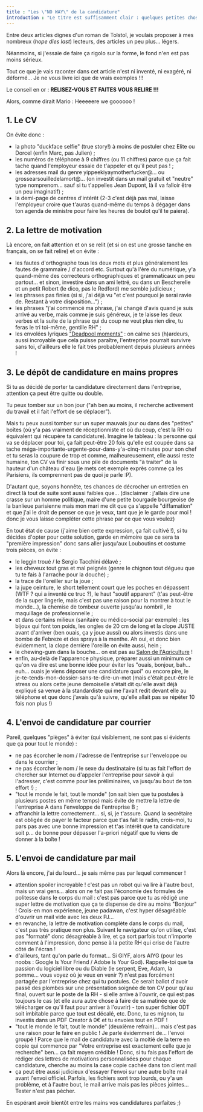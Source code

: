 ```yaml
---
title : "Les \"NO WAY\" de la candidature"
introduction : "Le titre est suffisamment clair : quelques petites choses à éviter quand on postule !"
---
```


Entre deux articles dignes d'un roman de Tolstoï, je voulais proposer à mes nombreux (<i lang="en">hope dies last</i>) lecteurs, des articles un peu plus... légers.

Néanmoins, si j'essaie de faire ça rigolo sur la forme, le fond n'en est pas moins sérieux.

Tout ce que je vais raconter dans cet article n'est ni inventé, ni exagéré, ni déformé... Je ne vous livre ici que de vrais exemples !!!

Le conseil en or : **RELISEZ-VOUS ET FAITES VOUS RELIRE !!!**

Alors, comme dirait Mario : Heeeeere we goooooo !

## 1. Le CV

On évite donc :

- la photo "duckface selfie" (true story!) à moins de postuler chez Elite ou Dorcel (enfin Marc, pas Julien) ;
- les numéros de téléphone à 9 chiffres (ou 11 chiffres) parce que ça fait tache quand l'employeur essaie de t'appeler et qu'il peut pas ! ;
- les adresses mail du genre yippeekiyaymotherfucker@... ou grossearsouilledelamort@... (on investit dans un mail gratuit et "neutre" type nomprenom... sauf si tu t'appelles Jean Dupont, là il va falloir être un peu imaginatif) ;
- la demi-page de centres d'intérêt (2-3 c'est déjà pas mal, laisse l'employeur croire que t'auras quand-même du temps à dégager dans ton agenda de ministre pour faire les heures de boulot qu'il te paiera).


## 2. La lettre de motivation

Là encore, on fait attention et on se relit (et si on est une grosse tanche en français, on se fait relire) et on évite :

- les fautes d'orthographe tous les deux mots et plus généralement les fautes de grammaire / d'accord etc. Surtout qu'à l'ère du numérique, y'a quand-même des correcteurs orthographiques et grammaticaux un peu partout... et sinon, investire dans un ami lettré, ou dans un Bescherelle et un petit Robert (le dico, pas le Redford) me semble judicieux ;
- les phrases pas finies (si si, j'ai déjà vu "et c'est pourquoi je serai ravie de. Restant à votre disposition…") ;
- les phrases "j'ai commencé ma phrase, j'ai changé d'avis quand je suis arrivé au verbe, mais comme je suis généreux, je te laisse les deux verbes et la suite de la phrase qui du coup ne veut plus rien dire, tu feras le tri toi-même, gentille RH" ;
- les envolées lyriques ["Deadpool moments"](https://youtu.be/0Mr8VoqJICY) : on calme ses (h)ardeurs, aussi incroyable que cela puisse paraître, l'entreprise pourrait survivre sans toi, d'ailleurs elle le fait très probablement depuis plusieurs années !

## 3. Le dépôt de candidature en mains propres

Si tu as décidé de porter ta candidature directement dans l'entreprise, attention ça peut être quitte ou double.

Tu peux tomber sur un bon jour ("ah ben au moins, il recherche activement du travail et il fait l'effort de se déplacer").

Mais tu peux aussi tomber sur un super mauvais jour ou dans des "petites" boîtes (où y'a pas vraiment de réceptionniste et où du coup, c'est la RH ou équivalent qui récupère ta candidature). Imagine le tableau : la personne qui va se déplacer pour toi, ça fait peut-être 20 fois qu'elle est coupée dans sa tache méga-importante-urgente-pour-dans-y'a-cinq-minutes pour son chef et tu seras la coupure de trop et comme, malheureusement, elle aussi reste humaine, ton CV va finir sous une pile de documents "à traiter" de la hauteur d'un château d'eau (je mets cet exemple exprès comme ça les Parisiens, ils comprennent pas de quoi je parle :P).

D'autant que, soyons honnête, tes chances de décrocher un entretien en direct là tout de suite sont aussi faibles que... (disclaimer : j'allais dire une crasse sur un homme politique, maire d'une petite bourgade bourgeoise de la banlieue parisienne mais mon mari me dit que ça s'appelle "diffamation" et que j'ai le droit de penser ce que je veux, tant que je le garde pour moi ! donc je vous laisse compléter cette phrase par ce que vous voulez)

En tout état de cause (j'aime bien cette expression, ça fait cultivé !), si tu décides d'opter pour cette solution, garde en mémoire que ce sera ta "première impression" donc sans aller jusqu'aux Louboutins et costume trois pièces, on évite :

- le leggin troué / le Sergio Tacchini délavé ;
- les cheveux tout gras et mal peignés (genre le chignon tout dégueu que tu te fais à l'arrache pour la douche) ;
- la trace de l'oreiller sur la joue ;
- la jupe ceinture, le short tellement court que les poches en dépassent (WTF ? qui a inventé ce truc ?), le haut "soutif apparent" (t'as peut-être de la super lingerie, mais c'est pas une raison pour la montrer à tout le monde...), la chemise de tombeur ouverte jusqu'au nombril , le maquillage de professionnelle ;
- et dans certains milieux (sanitaire ou médico-social par exemple) : les bijoux qui font ton poids, les ongles de 20 cm de long et la clope JUSTE avant d'arriver (ben ouais, ça y joue aussi) ou alors investis dans une bombe de Febreze et des sprays à la menthe. Ah oui, et donc bien évidemment, la clope derrière l'oreille on évite aussi, hein ;
-  le chewing-gum dans la bouche... on est pas au [Salon de l'Agriculture](https://youtu.be/X-JuK9tP2ic) !
- enfin, au-delà de l'apparence physique, préparer aussi un minimum ce qu'on va dire est une bonne idée pour éviter les "ouais, bonjour, bah... euh... ouais je viens déposer une candidature quoi" ou encore pire, le je-te-tends-mon-dossier-sans-te-dire-un-mot (mais c'était peut-être le stress ou alors cette jeune demoiselle s'était dit qu'elle avait déjà expliqué sa venue à la standardiste qui me l'avait redit devant elle au téléphone et que donc j'avais qu'à suivre, qu'elle allait pas se répéter 10 fois non plus !)

## 4. L'envoi de candidature par courrier

Pareil, quelques "pièges" à éviter (qui visiblement, ne sont pas si évidents que ça pour tout le monde) :

- ne pas écorcher le nom / l'adresse de l'entreprise sur l'enveloppe ou dans le courrier ;
- ne pas écorcher le nom / le sexe du destinataire (si tu as fait l'effort de chercher sur Internet ou d'appeler l'entreprise pour savoir à qui l'adresser, c'est comme pour les préliminaires, va jusqu'au bout de ton effort !) ;
- "tout le monde le fait, tout le monde" (on sait bien que tu postules à plusieurs postes en même temps) mais évite de mettre la lettre de l'entreprise A dans l'enveloppe de l'entreprise B ;
- affranchir la lettre correctement... si, si, je t'assure. Quand la secrétaire est obligée de payer le facteur parce que t'as fait le radin, crois-moi, tu pars pas avec une bonne impression et t'as intérêt que ta candidature soit p... de bonne pour dépasser l'a-priori négatif que tu viens de donner à la boîte !


## 5. L'envoi de candidature par mail

Alors là encore, j'ai du lourd... je sais même pas par lequel commencer !

- attention spoiler incroyable ! c'est pas un robot qui va lire à l'autre bout, mais un vrai gens... alors on ne fait pas l'économie des formules de politesse dans le corps du mail : c'est pas parce que tu as rédigé une super lettre de motivation que ça te dispense de dire au moins "Bonjour" ! Crois-en mon expérience, jeune padawan, c'est hyper désagréable d'ouvrir un mail vide avec les deux PJ...
- en revanche, la lettre de motivation complète dans le corps du mail, c'est pas très pratique non plus. Suivant le navigateur qu'on utilise, c'est pas "formaté" donc désagréable à lire, et ça sort parfois tout n'importe comment à l'impression, donc pense à la petite RH qui crise de l'autre côté de l'écran !
- d'ailleurs, tant qu'on parle du format... Si GIYF, alors AIYG (pour les noobs : Google Is Your Friend / Adobe Is Your God). Rappelle-toi que ta passion du logiciel libre ou du Diable (le serpent, Eve, Adam, la pomme... vous voyez où je veux en venir ?) n'est pas forcément partagée par l'entreprise chez qui tu postules. Ce serait ballot d'avoir passé des plombes sur une présentation soignée de ton CV pour qu'au final, ouvert sur le poste de la RH - si elle arrive à l'ouvrir, ce qui est pas toujours le cas (et elle aura autre chose à faire de sa matinée que de télécharger ce qu'il faut pour arriver à l'ouvrir) - ton super fichier ODT soit imbitable parce que tout est décalé, etc. Donc, tu es mignon, tu investis dans un PDF Creator à 0€ et tu envoies tout en PDF !
- "tout le monde le fait, tout le monde" (deuxième refrain)... mais c'est pas une raison pour le faire en public ! Je parle évidemment de... l'envoi groupé ! Parce que le mail de candidature avec la moitié de la terre en copie qui commence par "Votre entreprise est exactement celle que je recherche" ben... ça fait moyen crédible ! Donc, si tu fais pas l'effort de rédiger des lettres de motivations personnalisées pour chaque candidature, cherche au moins la case copie cachée dans ton client mail
- ça peut être aussi judicieux d'essayer l'envoi sur une autre boîte mail avant l'envoi officiel. Parfois, les fichiers sont trop lourds, ou y'a un problème, et à l'autre bout, le mail arrive mais pas les pièces jointes... Tester n'est pas pécher.

En espérant avoir bientôt entre les mains vos candidatures parfaites ;)
